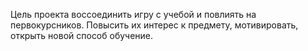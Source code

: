 Цель проекта воссоединить игру с учебой и повлиять на первокурсников. Повысить их интерес к предмету, мотивировать, открыть новой способ обучение.